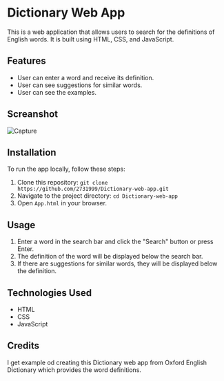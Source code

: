 # Dictionary Web App

This is a web application that allows users to search for the definitions of English words. It is built using HTML, CSS, and JavaScript.

## Features

* User can enter a word and receive its definition.
* User can see suggestions for similar words.
* User can see the examples.

## Screanshot


![Capture](https://user-images.githubusercontent.com/101728039/228478425-cfbaf4ab-6c54-4800-bf81-dc3648268a7b.JPG)

## Installation

To run the app locally, follow these steps:

1. Clone this repository: `git clone https://github.com/2731999/Dictionary-web-app.git`
2. Navigate to the project directory: `cd Dictionary-web-app`
3. Open `App.html` in your browser.

## Usage

1. Enter a word in the search bar and click the "Search" button or press Enter.
2. The definition of the word will be displayed below the search bar.
3. If there are suggestions for similar words, they will be displayed below the definition.

## Technologies Used

* HTML
* CSS
* JavaScript

## Credits

I get example od creating this Dictionary web app from Oxford English Dictionary which provides the word definitions.


